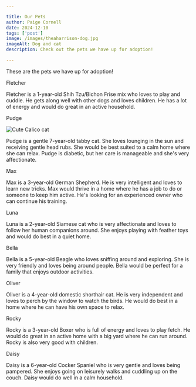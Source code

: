 ```yaml
---

title: Our Pets 
author: Paige Cornell
date: 2024-12-10
tags: ['post']
image: /images/theaharrison-dog.jpg
imageAlt: Dog and cat
description: Check out the pets we have up for adoption! 

---
```

<p> These are the pets we have up for adoption! </p>

<p>Fletcher</p>



<p>Fletcher is a 1-year-old Shih Tzu/Bichon Frise mix who loves to play and cuddle. He gets along well with other dogs and loves children. He has a lot of energy and would do great in an active household.</p>

<p>Pudge</p>

<img src="/images/cutecat.jpg/" alt="Cute Calico cat">

<p>Pudge is a gentle 7-year-old tabby cat. She loves lounging in the sun and receiving gentle head rubs. She would be best suited to a calm home where she can relax. Pudge is diabetic, but her care is manageable and she's very affectionate.</p>

<p>Max</p>
<p>Max is a 3-year-old German Shepherd. He is very intelligent and loves to learn new tricks. Max would thrive in a home where he has a job to do or someone to keep him active. He's looking for an experienced owner who can continue his training.</p>

<p>Luna</p>
<p>Luna is a 2-year-old Siamese cat who is very affectionate and loves to follow her human companions around. She enjoys playing with feather toys and would do best in a quiet home.</p>

<p>Bella</p>
<p>Bella is a 5-year-old Beagle who loves sniffing around and exploring. She is very friendly and loves being around people. Bella would be perfect for a family that enjoys outdoor activities.</p>

<p>Oliver</p>
<p>Oliver is a 4-year-old domestic shorthair cat. He is very independent and loves to perch by the window to watch the birds. He would do best in a home where he can have his own space to relax.</p>

<p>Rocky</p>
<p>Rocky is a 3-year-old Boxer who is full of energy and loves to play fetch. He would do great in an active home with a big yard where he can run around. Rocky is also very good with children.</p>

<p>Daisy</p>
<p>Daisy is a 6-year-old Cocker Spaniel who is very gentle and loves being pampered. She enjoys going on leisurely walks and cuddling up on the couch. Daisy would do well in a calm household.</p>